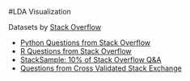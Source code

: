 #LDA Visualization

Datasets by [Stack Overflow](https://www.kaggle.com/stackoverflow)
* [Python Questions from Stack Overflow](https://www.kaggle.com/stackoverflow/pythonquestions)
* [R Questions from Stack Overflow](https://www.kaggle.com/stackoverflow/rquestions)
* [StackSample: 10% of Stack Overflow Q&A](https://www.kaggle.com/stackoverflow/stacksample)
* [Questions from Cross Validated Stack Exchange](https://www.kaggle.com/stackoverflow/statsquestions)